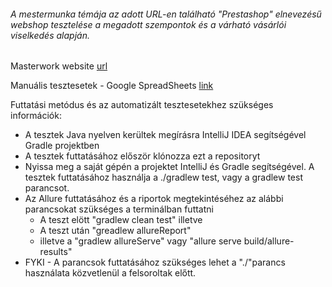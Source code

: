 ###### A mestermunka témája az adott URL-en található "Prestashop" elnevezésű webshop tesztelése a megadott szempontok és a várható vásárlói viselkedés alapján.

Masterwork website [url](http://test-automation-shop1.greenfox.academy)

Manuális tesztesetek - Google SpreadSheets [link](https://docs.google.com/spreadsheets/d/1UHG6rrlVBIwq-19tXDOrEtEhtXXLZlG6cJ0u9gdhJnI/edit?usp=sharing)

Futtatási metódus és az automatizált tesztesetekhez szükséges információk:

- A tesztek Java nyelven kerültek megírásra IntelliJ IDEA segítségével Gradle projektben
- A tesztek futtatásához először klónozza ezt a repositoryt
- Nyissa meg a saját gépén a projektet IntelliJ és Gradle segítségével. A tesztek futtatásához használja a ./gradlew test, vagy a gradlew test parancsot.
- Az Allure futtatásához és a riportok megtekintéséhez az alábbi parancsokat szükséges a terminálban futtatni
     - A teszt elött "gradlew clean test" illetve 
     - A teszt után "greadlew allureReport"
     - illetve a "gradlew allureServe" vagy "allure serve build/allure-results"
- FYKI - A parancsok futtatásához szükséges lehet a "./"parancs használata közvetlenül a felsoroltak előtt.
